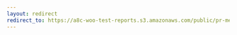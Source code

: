 ```yaml
---
layout: redirect
redirect_to: https://a8c-woo-test-reports.s3.amazonaws.com/public/pr-merge/42981/api/index.html
---
```

